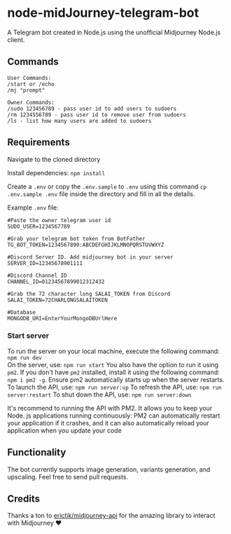 # node-midJourney-telegram-bot

A Telegram bot created in Node.js using the unofficial Midjourney Node.js client.

## Commands

```
User Commands:
/start or /echo
/mj "prompt"

Owner Commands:
/sudo 123456789 - pass user id to add users to sudoers
/rm 1234556789 - pass user id to remove user from sudoers
/ls - list how many users are added to sudoers
```

## Requirements

Navigate to the cloned directory

Install dependencies: `npm install`

Create a `.env` or copy the `.env.sample` to `.env` using this command
`cp .env.sample .env` file inside the directory and fill in all the details.

Example `.env` file:

```
#Paste the owner telegram user id
SUDO_USER=1234567789

#Grab your telegram bot token from BotFather
TG_BOT_TOKEN=1234567890:ABCDEFGHIJKLMNOPQRSTUVWXYZ

#Discord Server ID. Add midjourney bot in your server
SERVER_ID=12345678901111

#Discord Channel ID
CHANNEL_ID=01234567899012312432

#Grab the 72 character long SALAI_TOKEN from Discord
SALAI_TOKEN=72CHARLONGSALAITOKEN

#Database
MONGODB_URI=EnterYourMongoDBUrlHere
```

### Start server

To run the server on your local machine, execute the following command: `npm run dev`
<br>On the server, use: `npm run start`
You also have the option to run it using `pm2`. If you don't have `pm2` installed, install it using the following command: `npm i pm2 -g`. Ensure pm2 automatically starts up when the server restarts.
To launch the API, use: `npm run server:up`
To refresh the API, use: `npm run server:restart`
To shut down the API, use: `npm run server:down`

It's recommend to running the API with PM2. It allows you to keep your Node. js applications running continuously: PM2 can automatically restart your application if it crashes, and it can also automatically reload your application when you update your code

## Functionality

The bot currently supports image generation, variants generation, and upscaling. Feel free to send pull requests.

## Credits

Thanks a ton to [erictik/midjourney-api](https://github.com/erictik/midjourney-api) for the amazing library to interact with Midjourney ❤️
